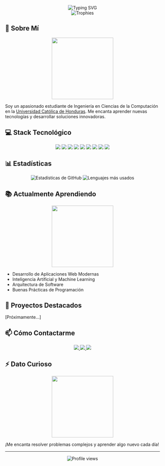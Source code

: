 <div align="center">
  <img src="https://readme-typing-svg.herokuapp.com?font=Fira+Code&pause=1000&color=00F7FF&center=true&vCenter=true&width=435&lines=¡Hola!+Soy+Ricardo;Desarrollador+en+proceso;Estudiante+de+Ingeniería;Apasionado+por+la+tecnología" alt="Typing SVG" />
</div>

<div align="center">
  <img src="https://github-profile-trophy.vercel.app/?username=imaginuz&theme=radical&row=2&column=3" alt="Trophies" />
</div>

## 🚀 Sobre Mí
<div align="center">
  <img src="https://media.giphy.com/media/L1R1tvI9svkIWwpVYr/giphy.gif" width="200" height="200"/>
</div>

Soy un apasionado estudiante de Ingeniería en Ciencias de la Computación en la [Universidad Católica de Honduras](https://www.unicah.edu/). Me encanta aprender nuevas tecnologías y desarrollar soluciones innovadoras.

## 💻 Stack Tecnológico
<div align="center">
  <img src="https://img.shields.io/badge/Python-3776AB?style=for-the-badge&logo=python&logoColor=white" />
  <img src="https://img.shields.io/badge/JavaScript-F7DF1E?style=for-the-badge&logo=javascript&logoColor=black" />
  <img src="https://img.shields.io/badge/Java-ED8B00?style=for-the-badge&logo=java&logoColor=white" />
  <img src="https://img.shields.io/badge/HTML5-E34F26?style=for-the-badge&logo=html5&logoColor=white" />
  <img src="https://img.shields.io/badge/CSS3-1572B6?style=for-the-badge&logo=css3&logoColor=white" />
  <img src="https://img.shields.io/badge/React-20232A?style=for-the-badge&logo=react&logoColor=61DAFB" />
  <img src="https://img.shields.io/badge/Node.js-43853D?style=for-the-badge&logo=node.js&logoColor=white" />
  <img src="https://img.shields.io/badge/MongoDB-4EA94B?style=for-the-badge&logo=mongodb&logoColor=white" />
  <img src="https://img.shields.io/badge/Git-F05032?style=for-the-badge&logo=git&logoColor=white" />
</div>

## 📊 Estadísticas
<div align="center">
  <img src="https://github-readme-stats.vercel.app/api?username=imaginuz&show_icons=true&theme=radical" alt="Estadísticas de GitHub" />
  <img src="https://github-readme-stats.vercel.app/api/top-langs/?username=imaginuz&layout=compact&theme=radical" alt="Lenguajes más usados" />
</div>

## 📚 Actualmente Aprendiendo
<div align="center">
  <img src="https://media.giphy.com/media/3oKIPnAiaMCws8nOsE/giphy.gif" width="200" height="200"/>
</div>

- Desarrollo de Aplicaciones Web Modernas
- Inteligencia Artificial y Machine Learning
- Arquitectura de Software
- Buenas Prácticas de Programación

## 🌟 Proyectos Destacados
[Próximamente...]

## 📫 Cómo Contactarme
<div align="center">
  <a href="[Tu LinkedIn]">
    <img src="https://img.shields.io/badge/LinkedIn-0077B5?style=for-the-badge&logo=linkedin&logoColor=white" />
  </a>
  <a href="mailto:[Tu Email]">
    <img src="https://img.shields.io/badge/Gmail-D14836?style=for-the-badge&logo=gmail&logoColor=white" />
  </a>
  <a href="https://github.com/imaginuz">
    <img src="https://img.shields.io/badge/GitHub-100000?style=for-the-badge&logo=github&logoColor=white" />
  </a>
</div>

## ⚡ Dato Curioso
<div align="center">
  <img src="https://media.giphy.com/media/3o7TKSjRrfIPjeiVyM/giphy.gif" width="200" height="200"/>
</div>

¡Me encanta resolver problemas complejos y aprender algo nuevo cada día!

---

<div align="center">
  <img src="https://komarev.com/ghpvc/?username=imaginuz&color=blueviolet" alt="Profile views" />
</div>

<!--
**imaginuz/imaginuz** is a ✨ _special_ ✨ repository because its `README.md` (this file) appears on your GitHub profile.

Here are some ideas to get you started:

- 🔭 I'm currently working on ...
- 🌱 I'm currently learning ...
- 👯 I'm looking to collaborate on ...
- 🤔 I'm looking for help with ...
- 💬 Ask me about ...
- 📫 How to reach me: ...
- 😄 Pronouns: ...
- ⚡ Fun fact: ...
-->
